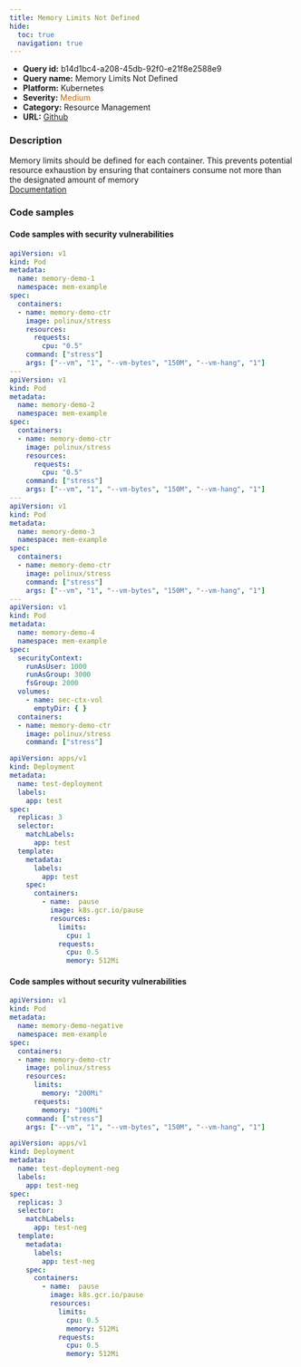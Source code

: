 ```yaml
---
title: Memory Limits Not Defined
hide:
  toc: true
  navigation: true
---
```


<style>
  .highlight .hll {
    background-color: #ff171742;
  }
  .md-content {
    max-width: 1100px;
    margin: 0 auto;
  }
</style>

-   **Query id:** b14d1bc4-a208-45db-92f0-e21f8e2588e9
-   **Query name:** Memory Limits Not Defined
-   **Platform:** Kubernetes
-   **Severity:** <span style="color:#C60">Medium</span>
-   **Category:** Resource Management
-   **URL:** [Github](https://github.com/Checkmarx/kics/tree/master/assets/queries/k8s/memory_limits_not_defined)

### Description
Memory limits should be defined for each container. This prevents potential resource exhaustion by ensuring that containers consume not more than the designated amount of memory<br>
[Documentation](https://kubernetes.io/docs/tasks/configure-pod-container/assign-memory-resource/)

### Code samples
#### Code samples with security vulnerabilities
```yaml title="Postitive test num. 1 - yaml file" hl_lines="8 57 38 23"
apiVersion: v1
kind: Pod
metadata:
  name: memory-demo-1
  namespace: mem-example
spec:
  containers:
  - name: memory-demo-ctr
    image: polinux/stress
    resources:
      requests:
        cpu: "0.5"
    command: ["stress"]
    args: ["--vm", "1", "--vm-bytes", "150M", "--vm-hang", "1"]
---
apiVersion: v1
kind: Pod
metadata:
  name: memory-demo-2
  namespace: mem-example
spec:
  containers:
  - name: memory-demo-ctr
    image: polinux/stress
    resources:
      requests:
        cpu: "0.5"
    command: ["stress"]
    args: ["--vm", "1", "--vm-bytes", "150M", "--vm-hang", "1"]
---
apiVersion: v1
kind: Pod
metadata:
  name: memory-demo-3
  namespace: mem-example
spec:
  containers:
  - name: memory-demo-ctr
    image: polinux/stress
    command: ["stress"]
    args: ["--vm", "1", "--vm-bytes", "150M", "--vm-hang", "1"]
---
apiVersion: v1
kind: Pod
metadata:
  name: memory-demo-4
  namespace: mem-example
spec:
  securityContext:
    runAsUser: 1000
    runAsGroup: 3000
    fsGroup: 2000
  volumes:
    - name: sec-ctx-vol
      emptyDir: { }
  containers:
  - name: memory-demo-ctr
    image: polinux/stress
    command: ["stress"]

```
```yaml title="Postitive test num. 2 - yaml file" hl_lines="21"
apiVersion: apps/v1
kind: Deployment
metadata:
  name: test-deployment
  labels:
    app: test
spec:
  replicas: 3
  selector:
    matchLabels:
      app: test
  template:
    metadata:
      labels:
        app: test
    spec:
      containers:
        - name:  pause
          image: k8s.gcr.io/pause
          resources:
            limits:
              cpu: 1
            requests:
              cpu: 0.5
              memory: 512Mi

```


#### Code samples without security vulnerabilities
```yaml title="Negative test num. 1 - yaml file"
apiVersion: v1
kind: Pod
metadata:
  name: memory-demo-negative
  namespace: mem-example
spec:
  containers:
  - name: memory-demo-ctr
    image: polinux/stress
    resources:
      limits:
        memory: "200Mi"
      requests:
        memory: "100Mi"
    command: ["stress"]
    args: ["--vm", "1", "--vm-bytes", "150M", "--vm-hang", "1"]

```
```yaml title="Negative test num. 2 - yaml file"
apiVersion: apps/v1
kind: Deployment
metadata:
  name: test-deployment-neg
  labels:
    app: test-neg
spec:
  replicas: 3
  selector:
    matchLabels:
      app: test-neg
  template:
    metadata:
      labels:
        app: test-neg
    spec:
      containers:
        - name:  pause
          image: k8s.gcr.io/pause
          resources:
            limits:
              cpu: 0.5
              memory: 512Mi
            requests:
              cpu: 0.5
              memory: 512Mi

```
